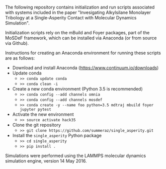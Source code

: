 The following repository contains initialization and run scripts associated with
systems included in the paper "Invesigating Alkylsilane Monolayer Tribology at a
Single-Asperity Contact with Molecular Dynamics Simulation".

Initialization scripts rely on the mBuild and Foyer packages, part of the MoSDeF
framework, which can be installed via Anaconda (or from source via Github).

Instructions for creating an Anaconda environment for running these scripts are as
follows:
- Download and install Anaconda (https://www.continuum.io/downloads)
- Update conda
  * `>> conda update conda`
  * `>> conda clean -i`
- Create a new conda environment (Python 3.5 is recommended)
  * `>> conda config --add channels omnia`
  * `>> conda config --add channels mosdef`
  * `>> conda create -y --name foo python=3.5 mdtraj mbuild foyer jupyter pytest`
- Activate the new environment
  * `>> source activate hack35`
- Clone the git repository
  * `>> git clone https://github.com/summeraz/single_asperity.git`
- Install the `single_asperity` Python package
  * `>> cd single_asperity`
  * `>> pip install .`

Simulations were performed using the LAMMPS molecular dynamics simulation engine,
version 14 May 2016.
